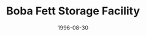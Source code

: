 ---
mission_id: storage
slug: "boba-fett-storage-facility"
editorsChoice:
title: "Boba Fett Storage Facility"
authors: 
    - "David Arandle"
date: 1996-08-30
filename: "/missions/storage.zip"
description: "Unknown"
cover: 
levelReplaced:	SECBASE
difficulty: no
bm:	no
fme: no
wax: no
three_do: no
voc: no
gmd: no
vue: no
lfd: no
base: "New level from scratch" 
editors: "Unknown"

---